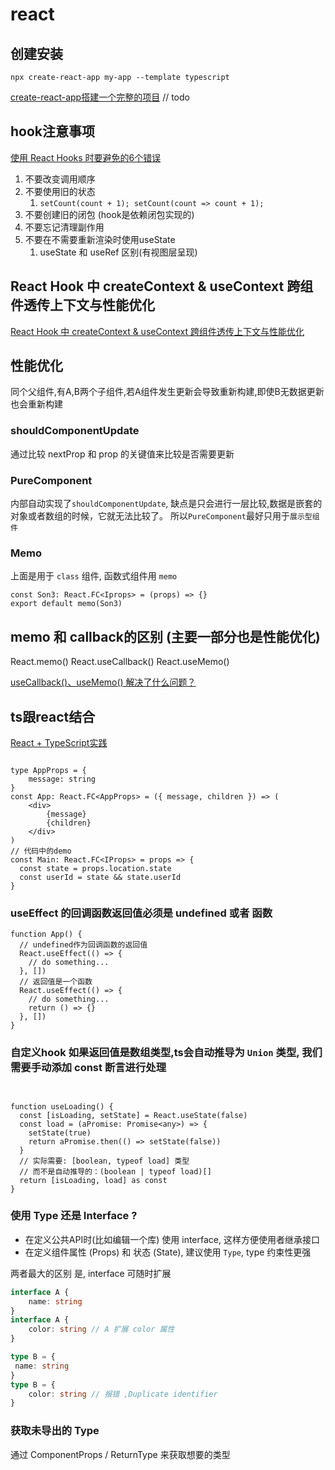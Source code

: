 # react

## 创建安装

`npx create-react-app my-app --template typescript`

[create-react-app搭建一个完整的项目](https://www.jianshu.com/p/1fb6c11676d2) // todo

## hook注意事项

[使用 React Hooks 时要避免的6个错误](https://juejin.cn/post/7034695882347905060)

1. 不要改变调用顺序
2. 不要使用旧的状态
   1. `setCount(count + 1); setCount(count => count + 1);`
3. 不要创建旧的闭包 (hook是依赖闭包实现的)
4. 不要忘记清理副作用
5. 不要在不需要重新渲染时使用useState
   1. useState 和 useRef 区别(有视图层呈现)

## React Hook 中 createContext & useContext 跨组件透传上下文与性能优化

[React Hook 中 createContext & useContext 跨组件透传上下文与性能优化](http://www.ptbird.cn/react-createContex-useContext.html)

## 性能优化

同个父组件,有A,B两个子组件,若A组件发生更新会导致重新构建,即使B无数据更新也会重新构建

### shouldComponentUpdate

通过比较 nextProp 和 prop 的关键值来比较是否需要更新

### PureComponent

内部自动实现了`shouldComponentUpdate`, 缺点是只会进行一层比较,数据是嵌套的对象或者数组的时候，它就无法比较了。
所以`PureComponent`最好只用于`展示型组件`

### Memo

上面是用于 `class` 组件, 函数式组件用 `memo`

```tsx
const Son3: React.FC<Iprops> = (props) => {}
export default memo(Son3)
```

## memo 和 callback的区别 (主要一部分也是性能优化)

React.memo()
React.useCallback()
React.useMemo()

[useCallback()、useMemo() 解决了什么问题？](https://www.jianshu.com/p/014ee0ebe959)

## ts跟react结合

[React + TypeScript实践](https://juejin.cn/post/6952696734078369828)

```tsx

type AppProps = {
    message: string
}
const App: React.FC<AppProps> = ({ message, children }) => (
    <div>
        {message}
        {children}
    </div>
)
// 代码中的demo
const Main: React.FC<IProps> = props => {
  const state = props.location.state
  const userId = state && state.userId
}
```

### useEffect 的回调函数返回值必须是 undefined 或者 函数

```tsx
function App() {
  // undefined作为回调函数的返回值
  React.useEffect(() => {
    // do something...
  }, [])
  // 返回值是一个函数
  React.useEffect(() => {
    // do something...
    return () => {}
  }, [])
}
```

### 自定义hook 如果返回值是数组类型,ts会自动推导为 `Union` 类型, 我们需要手动添加 const 断言进行处理

```tsx


function useLoading() {
  const [isLoading, setState] = React.useState(false)
  const load = (aPromise: Promise<any>) => {
    setState(true)
    return aPromise.then(() => setState(false))
  }
  // 实际需要: [boolean, typeof load] 类型
  // 而不是自动推导的：(boolean | typeof load)[]
  return [isLoading, load] as const
}

```

### 使用 Type 还是 Interface ?

* 在定义公共API时(比如编辑一个库) 使用 interface, 这样方便使用者继承接口
* 在定义组件属性 (Props) 和 状态 (State), 建议使用 `Type`, type 约束性更强

两者最大的区别 是, interface 可随时扩展

```ts
interface A {
    name: string
}
interface A {
    color: string // A 扩展 color 属性
}

type B = {
 name: string
}
type B = {
    color: string // 报错 ,Duplicate identifier
}
```

### 获取未导出的 Type

通过 ComponentProps / ReturnType 来获取想要的类型
